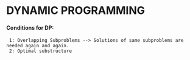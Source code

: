 # DYNAMIC PROGRAMMING

#### Conditions for DP:
     1: Overlapping Subproblems --> Solutions of same subproblems are needed again and again.
     2: Optimal substructure


